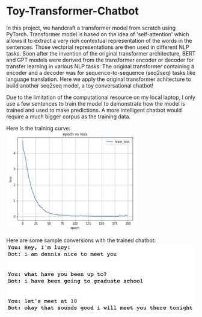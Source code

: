 # Toy-Transformer-Chatbot

In this project, we handcraft a transformer model from scratch using PyTorch. Transformer model is based on the idea of 'self-attention' which allows it to extract a very rich contextual representation of the words in the sentences. Those vectorial representations are then used in different NLP tasks. Soon after the invention of the original transformer architecture, BERT and GPT models were derived from the transformer encoder or decoder for transfer learning in various NLP tasks. The original transformer containing a encoder and a decoder was for sequence-to-sequence (seq2seq) tasks like language translation. Here we apply the original transformer achitecture to build another seq2seq model, a toy conversational chatbot!

Due to the limitation of the computational resource on my local laptop, I only use a few sentences to train the model to demonstrate how the model is trained and used to make predictions. A more intelligent chatbot would require a much bigger corpus as the training data.

Here is the training curve:
<img src="https://raw.githubusercontent.com/JiayuX/Toy-Transformer-Chatbot/main/1.png" width="350"/>

Here are some sample conversions with the trained chatbot:
<img src="https://raw.githubusercontent.com/JiayuX/Toy-Transformer-Chatbot/main/2.png" width="600"/>

